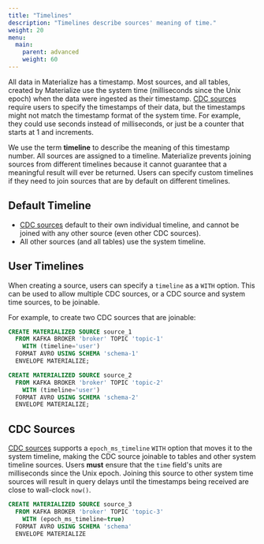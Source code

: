 ```yaml
---
title: "Timelines"
description: "Timelines describe sources' meaning of time."
weight: 20
menu:
  main:
    parent: advanced
    weight: 60
---
```


All data in Materialize has a timestamp.
Most sources, and all tables, created by Materialize use the system time (milliseconds since the Unix epoch) when the data were ingested as their timestamp.
[CDC sources][cdc-sources] require users to specify the timestamps of their data, but the timestamps might not match the timestamp format of the system time.
For example, they could use seconds instead of milliseconds, or just be a counter that starts at 1 and increments.

We use the term **timeline** to describe the meaning of this timestamp number.
All sources are assigned to a timeline.
Materialize prevents joining sources from different timelines because it cannot guarantee that a meaningful result will ever be returned.
Users can specify custom timelines if they need to join sources that are by default on different timelines.

## Default Timeline

- [CDC sources][cdc-sources] default to their own individual timeline, and cannot be joined with any other source (even other CDC sources).
- All other sources (and all tables) use the system timeline.

## User Timelines

When creating a source, users can specify a `timeline` as a `WITH` option.
This can be used to allow multiple CDC sources, or a CDC source and system time sources, to be joinable.

For example, to create two CDC sources that are joinable:

```sql
CREATE MATERIALIZED SOURCE source_1
  FROM KAFKA BROKER 'broker' TOPIC 'topic-1'
    WITH (timeline='user')
  FORMAT AVRO USING SCHEMA 'schema-1'
  ENVELOPE MATERIALIZE;

CREATE MATERIALIZED SOURCE source_2
  FROM KAFKA BROKER 'broker' TOPIC 'topic-2'
    WITH (timeline='user')
  FORMAT AVRO USING SCHEMA 'schema-2'
  ENVELOPE MATERIALIZE;
```

## CDC Sources

[CDC sources][cdc-sources] supports a `epoch_ms_timeline` `WITH` option that moves it to the system timeline, making the CDC source joinable to tables and other system timeline sources.
Users **must** ensure that the `time` field's units are milliseconds since the Unix epoch.
Joining this source to other system time sources will result in query delays until the timestamps being received are close to wall-clock `now()`.

```sql
CREATE MATERIALIZED SOURCE source_3
  FROM KAFKA BROKER 'broker' TOPIC 'topic-3'
    WITH (epoch_ms_timeline=true)
  FORMAT AVRO USING SCHEMA 'schema'
  ENVELOPE MATERIALIZE
```

[cdc-sources]: /connect/materialize-cdc
